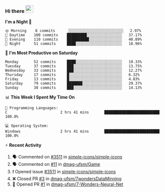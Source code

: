 ### Hi there <img src="https://media.giphy.com/media/hvRJCLFzcasrR4ia7z/giphy.gif" width="25px">

<!--
[![Github.io Badge](https://img.shields.io/badge/-bettker.github.io-181717?style=flat-square&logo=Github&logoColor=white&link=https://bettker.github.io/)](https://bettker.github.io/)
[![Linkedin Badge](https://img.shields.io/badge/-bettker-0077b5?style=flat-square&logo=Linkedin&logoColor=white&link=https://www.linkedin.com/in/bettker/)](https://www.linkedin.com/in/bettker/)
[![Gmail Badge](https://img.shields.io/badge/-rafaelvalesb@gmail.com-d14836?style=flat-square&logo=Gmail&logoColor=white&link=mailto:rafaelvalesb@gmail.com)](mailto:rafaelvalesb@gmail.com)
[![Lattes Badge](https://img.shields.io/badge/-Rafael%20Vales%20Bettker-007db8?style=flat-square&logo=Lattes&logoColor=white&link=http://lattes.cnpq.br/3589185800002751)](http://lattes.cnpq.br/3589185800002751) check the color -->

<!--
![bettker's github stats](https://github-readme-stats.vercel.app/api?username=bettker&hide=stars&count_private=true&show_icons=true&include_all_commits=true&title_color=444444&text_color=888888&background_color=111111&icon_color=ffc83d&hide_border=true)
-->

<!--START_SECTION:waka-->
**I'm a Night 🦉** 

```text
🌞 Morning    8 commits      ░░░░░░░░░░░░░░░░░░░░░░░░░   2.97% 
🌆 Daytime    100 commits    █████████░░░░░░░░░░░░░░░░   37.17% 
🌃 Evening    110 commits    ██████████░░░░░░░░░░░░░░░   40.89% 
🌙 Night      51 commits     ████░░░░░░░░░░░░░░░░░░░░░   18.96%

```
📅 **I'm Most Productive on Saturday** 

```text
Monday       52 commits     ████░░░░░░░░░░░░░░░░░░░░░   19.33% 
Tuesday      37 commits     ███░░░░░░░░░░░░░░░░░░░░░░   13.75% 
Wednesday    33 commits     ███░░░░░░░░░░░░░░░░░░░░░░   12.27% 
Thursday     17 commits     █░░░░░░░░░░░░░░░░░░░░░░░░   6.32% 
Friday       13 commits     █░░░░░░░░░░░░░░░░░░░░░░░░   4.83% 
Saturday     79 commits     ███████░░░░░░░░░░░░░░░░░░   29.37% 
Sunday       38 commits     ███░░░░░░░░░░░░░░░░░░░░░░   14.13%

```


📊 **This Week I Spent My Time On** 

```text
💬 Programming Languages: 
C                        2 hrs 41 mins       █████████████████████████   100.0%

💻 Operating System: 
Windows                  2 hrs 41 mins       █████████████████████████   100.0%

```


<!--END_SECTION:waka-->

⚡ **Recent Activity**

<!--START_SECTION:activity-->
1. 🗣 Commented on [#3511](https://github.com/simple-icons/simple-icons/issues/3511) in [simple-icons/simple-icons](https://github.com/simple-icons/simple-icons)
2. 🗣 Commented on [#11](https://github.com/dmag-ufsm/Game/issues/11) in [dmag-ufsm/Game](https://github.com/dmag-ufsm/Game)
3. ❗️ Opened issue [#3511](https://github.com/simple-icons/simple-icons/issues/3511) in [simple-icons/simple-icons](https://github.com/simple-icons/simple-icons)
4. ❌ Closed PR [#3](https://github.com/dmag-ufsm/7wondersDataMinning/pull/3) in [dmag-ufsm/7wondersDataMinning](https://github.com/dmag-ufsm/7wondersDataMinning)
5. 💪 Opened PR [#1](https://github.com//dmag-ufsm/7-Wonders-Neural-Net/pull/1) in [dmag-ufsm/7-Wonders-Neural-Net](https://github.com//dmag-ufsm/7-Wonders-Neural-Net)
<!--END_SECTION:activity-->
